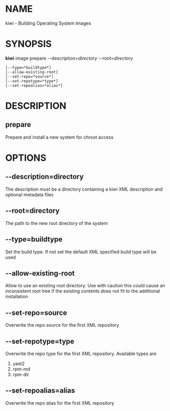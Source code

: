 # NAME

kiwi - Building Operating System Images

# SYNOPSIS

__kiwi__ image prepare --description=*directory* --root=*directory*

    [--type=*buildtype*]
    [--allow-existing-root]
    [--set-repo=*source*]
    [--set-repotype=*type*]
    [--set-repoalias=*alias*]

# DESCRIPTION

## __prepare__

Prepare and install a new system for chroot access

# OPTIONS

## __--description=directory__

The description must be a directory containing a kiwi XML description and optional metadata files

## __--root=directory__

The path to the new root directory of the system

## __--type=buildtype__

Set the build type. If not set the default XML specified build type will be used

## __--allow-existing-root__

Allow to use an existing root directory. Use with caution this could cause an inconsistent root tree if the existing contents does not fit to the additional installation

## __--set-repo=source__

Overwrite the repo source for the first XML repository

## __--set-repotype=type__

Overwrite the repo type for the first XML repository. Available types are

1. yast2
2. rpm-md
3. rpm-dir

## __--set-repoalias=alias__

Overwrite the repo alias for the first XML repository
